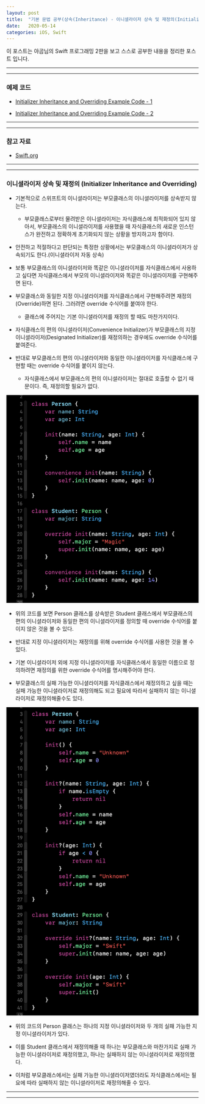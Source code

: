 ```yaml
---
layout: post
title:  "기본 문법 공부(상속(Inheritance) - 이니셜라이저 상속 및 재정의(Initializer Inheritance and Overriding))"
date:   2020-05-14
categories: iOS, Swift
---
```


이 포스트는 야곰님의 Swift 프로그래밍 2판을 보고 스스로 공부한 내용을 정리한 포스트 입니다.

- - -
- - -

### 예제 코드

- [Initializer Inheritance and Overriding Example Code - 1](https://github.com/VincentGeranium/Swift-Study/tree/master/2020-05-14-InitializerInheritanceAndOverridingExampleCode-1.playground)

- [Initializer Inheritance and Overriding Example Code - 2](https://github.com/VincentGeranium/Swift-Study/tree/master/2020-05-14-InitializerInheritanceAndOverridingExampleCode-2.playground)

- - -
- - -

### 참고 자료

- [Swift.org](https://docs.swift.org/swift-book/LanguageGuide/Initialization.html)

- - -
- - -

### 이니셜라이저 상속 및 재정의 (Initializer Inheritance and Overriding)

- 기본적으로 스위프트의 이니셜라이저는 부모클래스의 이니셜라이저를 상속받지 않는다.

    - 부모클래스로부터 물려받은 이니셜라이저는 자식클래스에 최적화되어 있지 않아서, 부모클래스의 이니셜라이저를 사용했을 때 자식클래스의 새로운 인스턴스가 완전하고 정확하게 초기화되지 않는 상황을 방지하고자 함이다.
    
- 안전하고 적절하다고 판단되는 특정한 상황에서는 부모클래스의 이니셜라이저가 상속되기도 한다.(이니셜라이저 자동 상속)

- 보통 부모클래스의 이니셜라이저와 똑같은 이니셜라이저를 자식클래스에서 사용하고 싶다면 자식클래스에서 부모의 이니셜라이저와 똑같은 이니셜라이저를 구현해주면 된다.

- 부모클래스와 동일한 지정 이니셜라이저를 자식클래스에서 구현해주려면 재정의(Override)하면 된다. 그러려면 override 수식어를 붙여야 한다.

    - 클래스에 주어지는 기본 이니셜라이저를 재정의 할 때도 마찬가지이다.
    
- 자식클래스의 편의 이니셜라이저(Convenience Initializer)가 부모클래스의 지정 이니셜라이저(Designated Initializer)를 재정의하는 경우에도 override 수식어를 붙여준다.

- 반대로 부모클래스의 편의 이니셜라이저와 동일한 이니셜라이저를 자식클래스에 구현할 때는 override 수식어를 붙이지 않는다.

    - 자식클래스에서 부모클래스의 편의 이니셜라이저는 절대로 호출할 수 없기 때문이다. 즉, 재정의할 필요가 없다.
    
<img width="1058" alt="InitializerInheritanceAndOverriding-1" src="https://github.com/VincentGeranium/VincentGeranium.github.io/blob/master/assets/img/InitializerInheritanceAndOverriding-1.png?raw=true" title="InitializerInheritanceAndOverriding-1">

- 위의 코드를 보면 Person 클래스를 상속받은 Student 클래스에서 부모클래스의 편의 이니셜라이저와 동일한 편의 이니셜라이저를 정의할 때 override 수식어를 붙이지 않은 것을 볼 수 있다.

- 반대로 지정 이니셜라이저는 재정의를 위해 override 수식어를 사용한 것을 볼 수 있다.

- 기본 이니셜라이저 외에 지정 이니셜라이저를 자식클래스에서 동일한 이름으로 정의하려면 재정의를 위한 override 수식어를 명시해주어야 한다.

- 부모클래스의 실패 가능한 이니셜라이저를 자식클래스에서 재정의하고 싶을 때는 실패 가능한 이니셜라이저로 재정의해도 되고 필요에 따라서 실패하지 않는 이니셜라이저로 재정의해줄수도 있다.

<img width="1058" alt="InitializerInheritanceAndOverriding-2" src="https://github.com/VincentGeranium/VincentGeranium.github.io/blob/master/assets/img/InitializerInheritanceAndOverriding-2.png?raw=true" title="InitializerInheritanceAndOverriding-2">

- 위의 코드의 Person 클래스는 하나의 지정 이니셜라이저와 두 개의 실패 가능한 지정 이니셜라이저가 있다.

- 이를 Student 클래스에서 재정의해줄 때 하나는 부모클래스와 마찬가지로 실패 가능한 이니셜라이저로 재정의했고, 하나는 실패하지 않는 이니셜라이저로 재정의했다.

- 이처럼 부모클래스에서는 실패 가능한 이니셜라이저였더라도 자식클래스에서는 필요에 따라 실패하지 않는 이니셜라이저로 재정의해줄 수 있다.

- - -
- - -